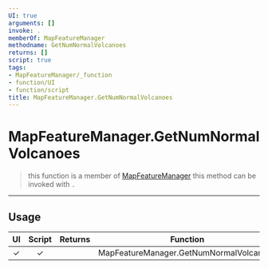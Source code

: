 ```yaml
---
UI: true
arguments: []
invoke: .
memberOf: MapFeatureManager
methodname: GetNumNormalVolcanoes
returns: []
script: true
tags:
- MapFeatureManager/_function
- function/UI
- function/script
title: MapFeatureManager.GetNumNormalVolcanoes
---
```

# MapFeatureManager.GetNumNormalVolcanoes
> this function is a member of [MapFeatureManager](civ-6/lua/MapFeatureManager.md)
> this method can be invoked with `.`
-----
## Usage
|  UI | Script | Returns | Function | Arguments |
|:---:|:------:|-------:|:--------:|:---------|
|✓|✓||MapFeatureManager.GetNumNormalVolcanoes||
